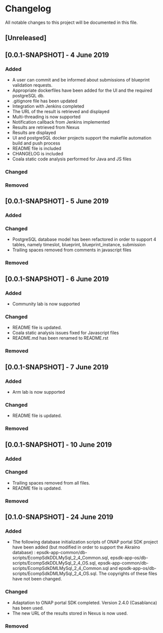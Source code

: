 # Changelog
All notable changes to this project will be documented in this file.

## [Unreleased]

## [0.0.1-SNAPSHOT] - 4 June 2019
### Added
- A user can commit and be informed about submissions of blueprint validation requests.
- Appropriate dockerfiles have been added for the UI and the required postgreSQL db.
- .gitignore file has been updated
- Integration with Jenkins completed
- The URL of the result is retrieved and displayed
- Multi-threading is now supported
- Notification callback from Jenkins implemented
- Results are retrieved from Nexus
- Results are displayed
- UI and postgreSQL docker projects support the makefile automation build and push process
- README file is included
- CHANGELOG is included
- Coala static code analysis performed for Java and JS files

### Changed

### Removed

## [0.0.1-SNAPSHOT] - 5 June 2019
### Added

### Changed
- PostgreSQL database model has been refactored in order to support 4 tables, namely timeslot, blueprint, blueprint_instance, submission
- Trailing spaces removed from comments in javascript files

### Removed

## [0.0.1-SNAPSHOT] - 6 June 2019
### Added
- Community lab is now supported

### Changed
- README file is updated.
- Coala static analysis issues fixed for Javascript files
- README.md has been renamed to README.rst

### Removed

## [0.0.1-SNAPSHOT] - 7 June 2019
### Added
- Arm lab is now supported

### Changed
- README file is updated.

### Removed

## [0.0.1-SNAPSHOT] - 10 June 2019
### Added

### Changed
- Trailing spaces removed from all files.
- README file is updated.

### Removed

## [0.1.0-SNAPSHOT] - 24 June 2019
### Added
- The following database initialization scripts of ONAP portal SDK project have been added (but modified in order to support the Akraino database) : epsdk-app-common/db-scripts/EcompSdkDDLMySql_2_4_Common.sql, epsdk-app-os/db-scripts/EcompSdkDDLMySql_2_4_OS.sql, epsdk-app-common/db-scripts/EcompSdkDMLMySql_2_4_Common.sql and epsdk-app-os/db-scripts/EcompSdkDMLMySql_2_4_OS.sql. The copyrights of these files have not been changed.

### Changed
- Adaptation to ONAP portal SDK completed. Version 2.4.0 (Casablanca) has been used.
- The new URL of the results stored in Nexus is now used.

### Removed
